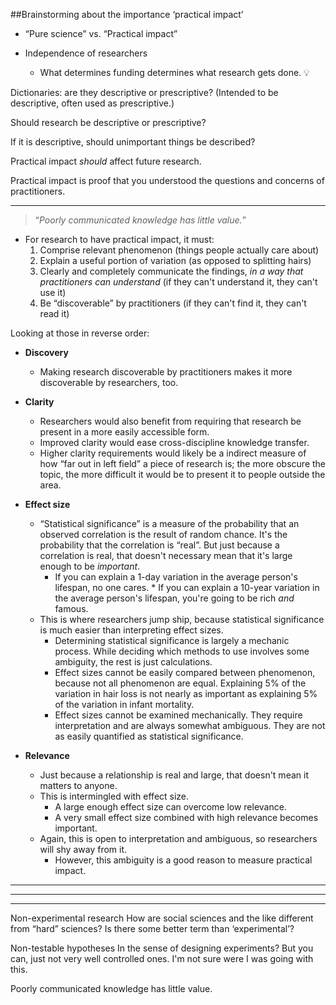 
##Brainstorming about the importance ‘practical impact’

* “Pure science” vs. “Practical impact”

* Independence of researchers
  * What determines funding determines what research gets done. :bulb:

Dictionaries: are they descriptive or prescriptive?  (Intended to be descriptive, often used as prescriptive.)

Should research be descriptive or prescriptive?

If it is descriptive, should unimportant things be described?


Practical impact *should* affect future research.

Practical impact is proof that you understood the questions and concerns of practitioners.

----

> “*Poorly communicated knowledge has little value.*”

* For research to have practical impact, it must:
  1. Comprise relevant phenomenon (things people actually care about)
  1. Explain a useful portion of variation (as opposed to splitting hairs)
  1. Clearly and completely communicate the findings, *in a way that practitioners can understand* (if they can't understand it, they can't use it)
  1. Be “discoverable” by practitioners (if they can't find it, they can't read it)


Looking at those in reverse order:

* **Discovery**
  * Making research discoverable by practitioners makes it more discoverable by researchers, too.

* **Clarity**
  * Researchers would also benefit from requiring that research be present in a more easily accessible form.
  * Improved clarity would ease cross-discipline knowledge transfer.
  * Higher clarity requirements would likely be a indirect measure of how “far out in left field” a piece of research is; the more obscure the topic, the more difficult it would be to present it to people outside the area.

* **Effect size**
  * “Statistical significance” is a measure of the probability that an observed correlation is the result of random chance.  It's the probability that the correlation is “real”.  But just because a correlation is real, that doesn't necessary mean that it's large enough to be *important*.
    * If you can explain a 1-day variation in the average person's lifespan, no one cares.  * If you can explain a 10-year variation in the average person's lifespan, you're going to be rich *and* famous.
  * This is where researchers jump ship, because statistical significance is much easier than interpreting effect sizes.
    * Determining statistical significance is largely a mechanic process.  While deciding which methods to use involves some ambiguity, the rest is just calculations.
    * Effect sizes cannot be easily compared between phenomenon, because not all phenomenon are equal.  Explaining 5% of the variation in hair loss is not nearly as important as explaining 5% of the variation in infant mortality.
    * Effect sizes cannot be examined mechanically.  They require interpretation and are always somewhat ambiguous.  They are not as easily quantified as statistical significance.

* **Relevance**
  * Just because a relationship is real and large, that doesn't mean it matters to anyone.
  * This is intermingled with effect size.
    * A large enough effect size can overcome low relevance.
    * A very small effect size combined with high relevance becomes important.
  * Again, this is open to interpretation and ambiguous, so researchers will shy away from it.
    * However, this ambiguity is a good reason to measure practical impact.

----

----

----


Non-experimental research
  How are social sciences and the like different from “hard” sciences?  Is there some better term than ‘experimental’?

Non-testable hypotheses
  In the sense of designing experiments?  But you can, just not very well controlled ones.  I'm not sure were I was going with this.











Poorly communicated knowledge has little value.


